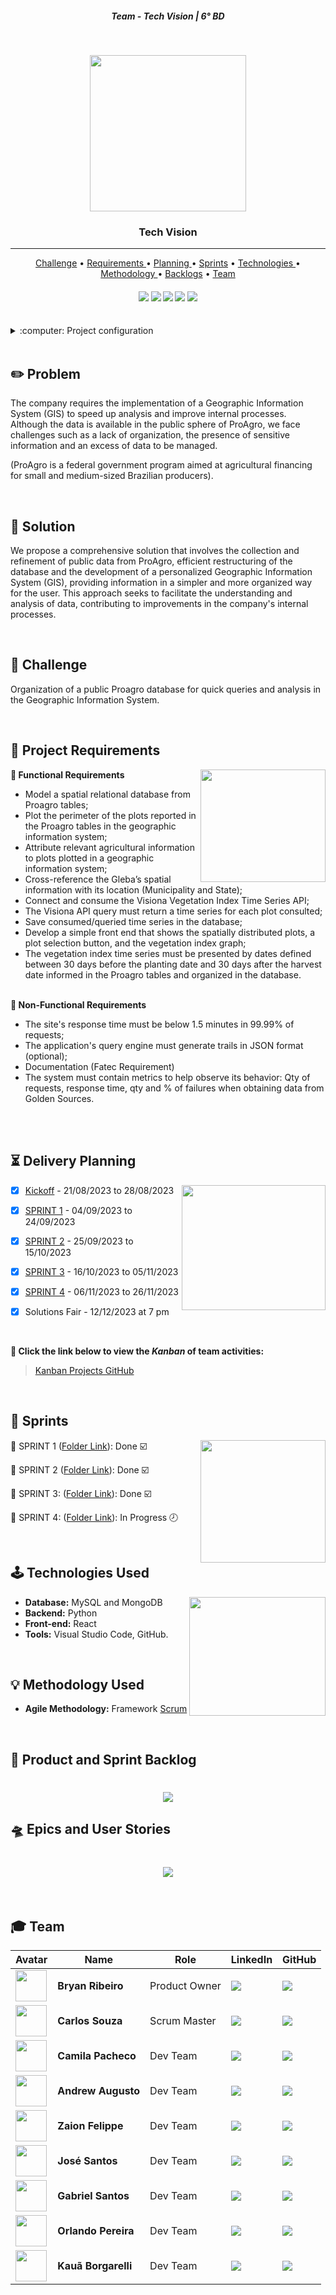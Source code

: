 <h5 align="center"> Team - Tech Vision | 6° BD </h5>

<br>

<p align="center">
<img src ="https://github.com/TechVisionn/tech-parent/blob/main/docs/Images/simbolo%20(sem%20fundo).png" width="250" height="250"/>
 </h3>
<p align="center">

<p align="center">
      <h3 align="center"> Tech Vision </h3>
<p align="center">

<hr>

<p align="center"> 
   <a href="#milky_way-challenge">Challenge</a> •
   <a href ="#dart-project-requirements"> Requirements </a> •
   <a href ="#hourglass_flowing_sand-delivery-planning"> Planning </a> •
   <a href="#date-sprints">Sprints</a> •
   <a href ="#joystick-technologies-used"> Technologies </a> •
   <a href ="#bulb-methodology-used"> Methodology </a> •
   <a href="#crystal_ball-product-and-sprint-backlog">Backlogs</a> •
   <a href="#mortar_board-team">Team</a>
</p>

<h4 align="center"> 
 <a href="https://www.python.org/"><img src = "https://img.shields.io/badge/python-3670A0?style=for-the-badge&logo=python&logoColor=ffdd54"/></a>
 <a href="https://react.dev/"><img src = "https://img.shields.io/badge/react-%2320232a.svg?style=for-the-badge&logo=react&logoColor=%2361DAFB"/></a>
 <a href="https://www.mysql.com/"><img src = "https://img.shields.io/badge/mysql-%2300f.svg?style=for-the-badge&logo=mysql&logoColor=white"/></a>
 <a href="https://azure.microsoft.com/pt-br"><img src = "https://img.shields.io/badge/azure-%230072C6.svg?style=for-the-badge&logo=microsoftazure&logoColor=white"/></a>
 <a href="https://flask.palletsprojects.com/en/2.2.x/"><img src = "https://img.shields.io/badge/flask-%23000.svg?style=for-the-badge&logo=flask&logoColor=white"/></a>
</h4>

<br>

<details>
	
<summary>:computer: Project configuration</summary>


**Requirements:**

Tech parent project including tech-backend and tech-frontend as submodules

```
git clone --recurse-submodules https://github.com/TechVisionn/tech-parent.git
```

- To update submodules projects in tech-parent after having cloned the project ( Replace "branch_name" with branch name)

```
git pull --recurse-submodules origin <branch_name>
```

- First of all, open ".env" file and configure the path of projects paste, as in the example below:

[Git Submodules Documentation](https://git-scm.com/book/en/v2/Git-Tools-Submodules)

</details>

<br>

## :pencil2: Problem

The company requires the implementation of a Geographic Information System (GIS) to speed up analysis and improve internal processes. Although the data is available in the public sphere of ProAgro, we face challenges such as a lack of organization, the presence of sensitive information and an excess of data to be managed.

(ProAgro is a federal government program aimed at agricultural financing for small and medium-sized Brazilian producers).

<br>

## :rocket: Solution

We propose a comprehensive solution that involves the collection and refinement of public data from ProAgro, efficient restructuring of the database and the development of a personalized Geographic Information System (GIS), providing information in a simpler and more organized way for the user. This approach seeks to facilitate the understanding and analysis of data, contributing to improvements in the company's internal processes.

<br>

## :milky_way: Challenge

Organization of a public Proagro database for quick queries and analysis in the Geographic Information System.

<br>

## :dart: Project Requirements

<img align="right" width="200" height="180" src="https://github.com/TechVisionn/tech-parent/blob/main/docs/Images/edicao.png">

**📌 Functional Requirements**
- Model a spatial relational database from Proagro tables;
- Plot the perimeter of the plots reported in the Proagro tables in the geographic information system;
- Attribute relevant agricultural information to plots plotted in a geographic information system;
- Cross-reference the Gleba’s spatial information with its location (Municipality and State);
- Connect and consume the Visiona Vegetation Index Time Series API;
- The Visiona API query must return a time series for each plot consulted;
- Save consumed/queried time series in the database;
- Develop a simple front end that shows the spatially distributed plots, a plot selection button, and the vegetation index graph;
- The vegetation index time series must be presented by dates defined between 30 days before the planting date and 30 days after the harvest date informed in the Proagro tables and organized in the database.<br><br>

**📌 Non-Functional Requirements**
- The site's response time must be below 1.5 minutes in 99.99% of requests;
- The application's query engine must generate trails in JSON format (optional);
- Documentation (Fatec Requirement)
- The system must contain metrics to help observe its behavior: Qty of requests, response time, qty and % of failures when obtaining data from Golden Sources.<br><br>

<br>

## :hourglass_flowing_sand: Delivery Planning

<img align="right" width="230" height="200" src="https://github.com/TechVisionn/tech-parent/blob/main/docs/Images/calendario.png">

- [x] [Kickoff](https://github.com/TechVisionn/tech-parent/blob/main/docs/KickOff%20-%20Visiona.pdf) - 21/08/2023 to 28/08/2023

- [x] [SPRINT 1](https://github.com/TechVisionn/tech-parent/blob/main/sprints/sprint-1.md) - 04/09/2023 to 24/09/2023

- [x] [SPRINT 2](https://github.com/TechVisionn/tech-parent/blob/main/sprints/sprint-2.md) - 25/09/2023 to 15/10/2023

- [x] [SPRINT 3](https://github.com/TechVisionn/tech-parent/blob/main/sprints/sprint-3.md) - 16/10/2023 to 05/11/2023

- [x] [SPRINT 4](https://github.com/TechVisionn/tech-parent/blob/main/sprints/sprint-4.md) - 06/11/2023 to 26/11/2023

- [x] Solutions Fair - 12/12/2023 at 7 pm

<br>

**:link: Click the link below to view the *Kanban* of team activities:**
> [Kanban Projects GitHub](https://github.com/orgs/TechVisionn/projects/1)

<br>

## :date: Sprints

<img align="right" width="200" height="196" src="https://github.com/TechVisionn/tech-parent/blob/main/docs/Images/app-de-apresentacao-de-slides.png">

🔖 SPRINT 1 ([Folder Link](https://github.com/TechVisionn/tech-parent/blob/main/sprints/sprint-1.md)): Done ☑️ 

🔖 SPRINT 2 ([Folder Link](https://github.com/TechVisionn/tech-parent/blob/main/sprints/sprint-2.md)): Done ☑️

🔖 SPRINT 3: ([Folder Link](https://github.com/TechVisionn/tech-parent/blob/main/sprints/sprint-3.md)): Done ☑️

🔖 SPRINT 4: ([Folder Link](https://github.com/TechVisionn/tech-parent/blob/main/sprints/sprint-4.md)): In Progress 🕗

<br>

## :joystick: Technologies Used

<img align="right" width="218" height="190" src="https://github.com/TechVisionn/tech-parent/blob/main/docs/Images/contracao-muscular.png">

* **Database:** MySQL and MongoDB
* **Backend:** Python
* **Front-end:** React
* **Tools:** Visual Studio Code, GitHub.

<br>

## :bulb: Methodology Used

* **Agile Methodology:** Framework [Scrum](https://www.scrum.org/)

<br>

<span id="backlogs">

## :crystal_ball: Product and Sprint Backlog

<h1 align="center"> <img src = "https://github.com/TechVisionn/tech-parent/blob/main/docs/Images/English%20Backlog.png" /></h1>

## :flying_saucer: Epics and User Stories

<h1 align="center"> <img src = "https://github.com/TechVisionn/tech-parent/blob/main/docs/Images/English%20Epic%20and%20Historys.png" /></h1>

<br>

## :mortar_board: Team 

|Avatar|Name|Role|LinkedIn|GitHub|
| -------- |-------- |-------- |-------- |-------- |
<img src = "https://avatars.githubusercontent.com/u/70216549?v=4" height="50"/> |**Bryan Ribeiro**|Product Owner|[<img src="https://img.shields.io/badge/linkedin-%230077B5.svg?&style=for-the-badge&logo=linkedin&logoColor=white" />](https://www.linkedin.com/in/bryanrribeiro/)|[<img src="https://camo.githubusercontent.com/fbc3df79ffe1a99e482b154b29262ecbb10d6ee4ed22faa82683aa653d72c4e1/68747470733a2f2f696d672e736869656c64732e696f2f62616467652f4769744875622d3130303030303f7374796c653d666f722d7468652d6261646765266c6f676f3d676974687562266c6f676f436f6c6f723d7768697465" />](https://github.com/BryanRibeiro)
<img src = "https://avatars.githubusercontent.com/u/74521818?v=4" height="50"/> |**Carlos Souza**|Scrum Master|[<img src="https://img.shields.io/badge/linkedin-%230077B5.svg?&style=for-the-badge&logo=linkedin&logoColor=white" />](https://www.linkedin.com/in/carlos-fernando-souza-94aa074b/)|[<img src="https://camo.githubusercontent.com/fbc3df79ffe1a99e482b154b29262ecbb10d6ee4ed22faa82683aa653d72c4e1/68747470733a2f2f696d672e736869656c64732e696f2f62616467652f4769744875622d3130303030303f7374796c653d666f722d7468652d6261646765266c6f676f3d676974687562266c6f676f436f6c6f723d7768697465" />](https://github.com/CarlosSouza87)
<img src = "https://avatars.githubusercontent.com/u/64873345?v=4" height="50"/> |**Camila Pacheco**|Dev Team|[<img src="https://img.shields.io/badge/linkedin-%230077B5.svg?&style=for-the-badge&logo=linkedin&logoColor=white" />](https://www.linkedin.com/in/camilaffpacheco/)|[<img src="https://camo.githubusercontent.com/fbc3df79ffe1a99e482b154b29262ecbb10d6ee4ed22faa82683aa653d72c4e1/68747470733a2f2f696d672e736869656c64732e696f2f62616467652f4769744875622d3130303030303f7374796c653d666f722d7468652d6261646765266c6f676f3d676974687562266c6f676f436f6c6f723d7768697465" />](https://github.com/camilaffpacheco)
<img src = "https://avatars.githubusercontent.com/u/81338441?v=4" height="50"/> |**Andrew Augusto**|Dev Team|[<img src="https://img.shields.io/badge/linkedin-%230077B5.svg?&style=for-the-badge&logo=linkedin&logoColor=white" />](https://www.linkedin.com/in/andrew-augusto-778585127/)|[<img src="https://camo.githubusercontent.com/fbc3df79ffe1a99e482b154b29262ecbb10d6ee4ed22faa82683aa653d72c4e1/68747470733a2f2f696d672e736869656c64732e696f2f62616467652f4769744875622d3130303030303f7374796c653d666f722d7468652d6261646765266c6f676f3d676974687562266c6f676f436f6c6f723d7768697465" />](https://github.com/AndrewAugusto)
<img src = "https://avatars.githubusercontent.com/u/81268185?v=4" height="50"/> |**Zaion Felippe**|Dev Team|[<img src="https://img.shields.io/badge/linkedin-%230077B5.svg?&style=for-the-badge&logo=linkedin&logoColor=white" />](https://www.linkedin.com/in/zaion-gomes-b17657214/)|[<img src="https://camo.githubusercontent.com/fbc3df79ffe1a99e482b154b29262ecbb10d6ee4ed22faa82683aa653d72c4e1/68747470733a2f2f696d672e736869656c64732e696f2f62616467652f4769744875622d3130303030303f7374796c653d666f722d7468652d6261646765266c6f676f3d676974687562266c6f676f436f6c6f723d7768697465" />](https://github.com/ZaionKun)
<img src = "https://avatars.githubusercontent.com/u/80988756?v=4" height="50"/> |**José Santos**|Dev Team|[<img src="https://img.shields.io/badge/linkedin-%230077B5.svg?&style=for-the-badge&logo=linkedin&logoColor=white" />](https://www.linkedin.com/in/jos%C3%A9-maria-reis-dos-santos/)|[<img src="https://camo.githubusercontent.com/fbc3df79ffe1a99e482b154b29262ecbb10d6ee4ed22faa82683aa653d72c4e1/68747470733a2f2f696d672e736869656c64732e696f2f62616467652f4769744875622d3130303030303f7374796c653d666f722d7468652d6261646765266c6f676f3d676974687562266c6f676f436f6c6f723d7768697465" />](https://github.com/Jose-dos-santos)
<img src = "https://avatars.githubusercontent.com/u/48994698?v=4" height="50"/> |**Gabriel Santos**|Dev Team|[<img src="https://img.shields.io/badge/linkedin-%230077B5.svg?&style=for-the-badge&logo=linkedin&logoColor=white" />](https://www.linkedin.com/in/gabriel-santos-87922b170/)|[<img src="https://camo.githubusercontent.com/fbc3df79ffe1a99e482b154b29262ecbb10d6ee4ed22faa82683aa653d72c4e1/68747470733a2f2f696d672e736869656c64732e696f2f62616467652f4769744875622d3130303030303f7374796c653d666f722d7468652d6261646765266c6f676f3d676974687562266c6f676f436f6c6f723d7768697465" />](https://github.com/gabrieljssantos)
<img src = "https://avatars.githubusercontent.com/u/71853528?v=4" height="50"/> |**Orlando Pereira**|Dev Team|[<img src="https://img.shields.io/badge/linkedin-%230077B5.svg?&style=for-the-badge&logo=linkedin&logoColor=white" />](https://www.linkedin.com/in/orlando-pereira-a09ba9214/)|[<img src="https://camo.githubusercontent.com/fbc3df79ffe1a99e482b154b29262ecbb10d6ee4ed22faa82683aa653d72c4e1/68747470733a2f2f696d672e736869656c64732e696f2f62616467652f4769744875622d3130303030303f7374796c653d666f722d7468652d6261646765266c6f676f3d676974687562266c6f676f436f6c6f723d7768697465" />](https://github.com/Orlandi-a11)
<img src = "https://avatars.githubusercontent.com/u/79945984?v=4" height="50"/> |**Kauã Borgarelli**|Dev Team|[<img src="https://img.shields.io/badge/linkedin-%230077B5.svg?&style=for-the-badge&logo=linkedin&logoColor=white" />](https://www.linkedin.com/in/kau%C3%A3-borgarelli-5bb67220a/)|[<img src="https://camo.githubusercontent.com/fbc3df79ffe1a99e482b154b29262ecbb10d6ee4ed22faa82683aa653d72c4e1/68747470733a2f2f696d672e736869656c64732e696f2f62616467652f4769744875622d3130303030303f7374796c653d666f722d7468652d6261646765266c6f676f3d676974687562266c6f676f436f6c6f723d7768697465" />](https://github.com/Borgarelli)

<br>


